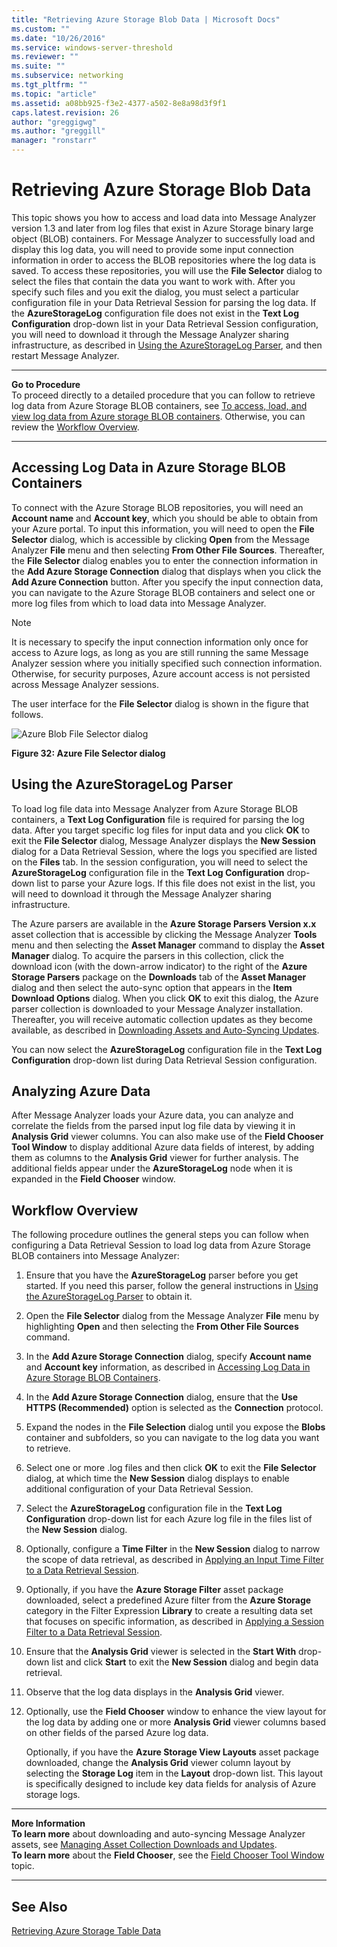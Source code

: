 ```yaml
---
title: "Retrieving Azure Storage Blob Data | Microsoft Docs"
ms.custom: ""
ms.date: "10/26/2016"
ms.service: windows-server-threshold
ms.reviewer: ""
ms.suite: ""
ms.subservice: networking
ms.tgt_pltfrm: ""
ms.topic: "article"
ms.assetid: a08bb925-f3e2-4377-a502-8e8a98d3f9f1
caps.latest.revision: 26
author: "greggigwg"
ms.author: "greggill"
manager: "ronstarr"
---
```


# Retrieving Azure Storage Blob Data

This topic shows you how to access and load data into Message Analyzer version 1.3 and later from log files that exist in Azure Storage binary large object (BLOB) containers. For Message Analyzer to successfully load and display this log data, you will need to provide some input connection information in order to access the BLOB repositories where the log data is saved. To access these repositories, you will use the **File Selector** dialog to select the files that contain the data you want to work with. After you specify such files and you exit the dialog, you must select a particular configuration file in your Data Retrieval Session for parsing the log data. If the **AzureStorageLog** configuration file does not exist in the **Text Log Configuration** drop-down list in your Data Retrieval Session configuration, you will need to download it through the Message Analyzer sharing infrastructure, as described in [Using the AzureStorageLog Parser](retrieving-azure-storage-blob-data.md#BKMK_UsingAzureStorageLogParser), and then restart Message Analyzer.  
  
---  
  
 **Go to Procedure**   
To proceed directly to a detailed procedure that you can follow to retrieve log data from Azure Storage BLOB containers, see [To access, load, and view log data from Azure storage BLOB containers](procedures-using-the-data-retrieval-features.md#BKMK_LoadAzureLogData). Otherwise, you can review the [Workflow Overview](retrieving-azure-storage-blob-data.md#BKMK_AzureWrkflowOverview).  

---  
  
<a name="BKMK_AccessingAzureLogs"></a>   
## Accessing Log Data in Azure Storage BLOB Containers  
 To connect with the Azure Storage BLOB repositories, you will need an **Account name** and **Account key**, which you should be able to obtain from your Azure portal. To input this information, you will need to open the **File Selector** dialog, which is accessible by clicking  **Open** from the Message Analyzer **File** menu and then selecting **From Other File Sources**. Thereafter, the **File Selector** dialog enables you to enter the connection information in the **Add Azure Storage Connection** dialog that displays when you click the **Add Azure Connection** button. After you specify the input connection data, you can navigate to the Azure Storage BLOB containers and select one or more log files from which to load data into Message Analyzer.  
  
> [!NOTE]
>  It is necessary to specify the input connection information only once for access to Azure logs, as long as you are still running the same Message Analyzer session where you initially specified such connection information. Otherwise, for security purposes, Azure account access is not persisted across Message Analyzer sessions.  
  
 The user interface for the **File Selector** dialog is shown in the figure that follows.  
  
 ![Azure  Blob File Selector dialog](media/fig32-azure-blob-file-selector-dialog.png "Fig32-Azure  Blob File Selector dialog")  
  
 **Figure 32: Azure File Selector dialog**  
  
<a name="BKMK_UsingAzureStorageLogParser"></a>   
## Using the AzureStorageLog Parser  
 To load log file data into Message Analyzer from Azure Storage BLOB containers, a **Text Log Configuration** file is required for parsing the log data. After you target specific log files for input data and you click **OK** to exit the **File Selector** dialog, Message Analyzer displays the **New Session** dialog for a Data Retrieval Session, where the logs you specified are listed on the **Files** tab. In the session configuration, you will need to select the **AzureStorageLog** configuration file in the **Text Log Configuration** drop-down list to parse your Azure logs. If this file does not exist in the list, you will need to download it through the Message Analyzer sharing infrastructure.  
  
 The Azure parsers are available in the **Azure Storage Parsers Version x.x** asset collection that is accessible by clicking the Message Analyzer **Tools** menu and then selecting the **Asset Manager** command to display the **Asset Manager** dialog. To acquire the parsers in this collection, click the download icon (with the down-arrow indicator) to the right of the **Azure Storage Parsers** package on the **Downloads** tab of the **Asset Manager** dialog and then select the auto-sync option that appears in the **Item Download Options** dialog. When you click **OK** to exit this dialog, the Azure parser collection is downloaded to your Message Analyzer installation. Thereafter, you will receive automatic collection updates as they become available, as described in [Downloading Assets and Auto-Syncing Updates](downloading-assets-and-auto-syncing-updates.md).  
  
 You can now select the **AzureStorageLog** configuration file in the **Text Log Configuration** drop-down list during Data Retrieval Session configuration.  
  
## Analyzing Azure Data  

 After Message Analyzer loads your Azure data, you can analyze and correlate the fields from the parsed input log file data by viewing it in **Analysis Grid** viewer columns. You can also make use of the **Field Chooser** **Tool Window** to display additional Azure data fields of interest, by adding them as columns to the **Analysis Grid** viewer for further analysis. The additional fields appear under the **AzureStorageLog** node when it is expanded in the **Field Chooser** window.  
  
<a name="BKMK_AzureWrkflowOverview"></a>   
## Workflow Overview  
 The following procedure outlines the general steps you can follow when configuring a Data Retrieval Session to load log data from Azure Storage BLOB containers into Message Analyzer:  
  
1.  Ensure that you have the **AzureStorageLog** parser before you get started. If you need this parser, follow the general instructions in [Using the AzureStorageLog Parser](retrieving-azure-storage-blob-data.md#BKMK_UsingAzureStorageLogParser) to obtain it.  
  
2.  Open the **File Selector** dialog from the Message Analyzer **File** menu by highlighting **Open** and then selecting the **From Other File Sources** command.  
  
3.  In the **Add Azure Storage Connection** dialog, specify **Account name** and **Account key** information, as described in [Accessing Log Data in Azure Storage BLOB Containers](retrieving-azure-storage-blob-data.md#BKMK_AccessingAzureLogs).  
  
4.  In the **Add Azure Storage Connection** dialog, ensure that the **Use HTTPS (Recommended)** option is selected as the **Connection** protocol.  
  
5.  Expand the nodes in the **File Selection** dialog until you expose the **Blobs** container and subfolders, so you can navigate to the log data you want to retrieve.  
  
6.  Select one or more .log files and then click **OK** to exit the **File Selector** dialog, at which time the **New Session** dialog displays to enable additional configuration of your Data Retrieval Session.  
  
7.  Select the **AzureStorageLog** configuration file in the **Text Log Configuration** drop-down list for each Azure log file in the files list of the **New Session** dialog.  
  
8.  Optionally, configure a **Time Filter** in the **New Session** dialog to narrow the scope of data retrieval, as described in [Applying an Input Time Filter to a Data Retrieval Session](applying-an-input-time-filter-to-a-data-retrieval-session.md).  
  
9. Optionally, if you have the **Azure Storage Filter** asset package downloaded, select a predefined Azure filter from the **Azure Storage** category in the Filter Expression **Library** to create a resulting data set that focuses on specific information, as described in [Applying a Session Filter to a Data Retrieval Session](applying-a-session-filter-to-a-data-retrieval-session.md).  
  
10. Ensure that the **Analysis Grid** viewer is selected in the **Start With** drop-down list and click **Start** to exit the **New Session** dialog and begin data retrieval.  
  
11. Observe that the log data displays in the **Analysis Grid** viewer.  
  
12. Optionally, use the **Field Chooser** window to enhance the view layout for the log data by adding one or more **Analysis Grid** viewer columns based on other fields of the parsed Azure log data.  
  
     Optionally, if you have the **Azure Storage View Layouts** asset package downloaded, change the **Analysis Grid** viewer column layout by selecting the **Storage Log** item in the **Layout** drop-down list. This layout is specifically designed to include key data fields for analysis of Azure storage logs.  
  
---  
  
 **More Information**   
 **To learn more** about downloading and auto-syncing Message Analyzer assets, see [Managing Asset Collection Downloads and Updates](managing-asset-collection-downloads-and-updates.md).   
**To learn more** about the **Field Chooser**, see the [Field Chooser Tool Window](field-chooser-tool-window.md) topic.   

---  
  
## See Also  

[Retrieving Azure Storage Table Data](retrieving-azure-storage-table-data.md)